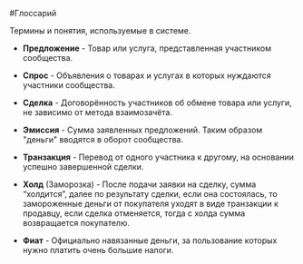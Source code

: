 #Глоссарий

Термины и понятия, используемые в системе.

* **Предложение** - Товар или услуга, представленная участником сообщества.

* **Спрос** - Объявления о товарах и услугах в которых нуждаются участники сообщества. 

* **Сделка** - Договорённость участников об обмене товара или услуги, не зависимо от метода взаимозачёта.

* **Эмиссия** - Сумма заявленных предложений. Таким образом "деньги" вводятся в оборот сообщества.

* **Транзакция** - Перевод от одного участника к другому, на основании успешно завершенной сделки.

* **Холд** (Заморозка) - После подачи заявки на сделку, сумма “холдится”, далее по результату сделки, если она состоялась, то замороженные деньги от покупателя уходят в виде транзакции к продавцу, если сделка отменяется, тогда с холда сумма возвращается покупателю.

* **Фиат** - Официально навязанные деньги, за пользование которых нужно платить очень большие налоги.

